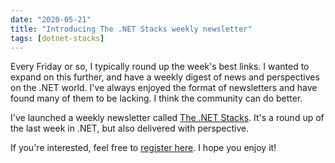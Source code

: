 ```yaml
---
date: "2020-05-21"
title: "Introducing The .NET Stacks weekly newsletter"
tags: [dotnet-stacks]
---
```


Every Friday or so, I typically round up the week's best links. I wanted to expand on this further, and have a weekly digest of news and perspectives on the .NET world. I've always enjoyed the format of newsletters and have found many of them to be lacking. I think the community can do better.

I've launched a weekly newsletter called [The .NET Stacks](https://www.dotnetstacks.com/register). It's a round up of the last week in .NET, but also delivered with perspective.

If you're interested, feel free to [register here](https://www.dotnetstacks.com/register). I hope you enjoy it!
